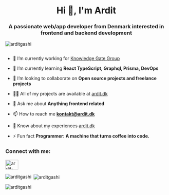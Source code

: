 

<!--
**ArditGashi/ArditGashi** is a ✨ _special_ ✨ repository because its `README.md` (this file) appears on your GitHub profile.

Here are some ideas to get you started:

- 🔭 I’m currently working on ...
- 🌱 I’m currently learning ...
- 👯 I’m looking to collaborate on ...
- 🤔 I’m looking for help with ...
- 💬 Ask me about ...
- 📫 How to reach me: ...
- 😄 Pronouns: ...
- ⚡ Fun fact: ...
-->


<h1 align="center">Hi 👋, I'm Ardit</h1>
<h3 align="center">A passionate web/app developer from Denmark interested in frontend and backend development</h3>

<p align="left"> <img src="https://komarev.com/ghpvc/?username=arditgashi&label=Profile%20views&color=0e75b6&style=flat" alt="arditgashi" /> </p>

<p align="left"> <a href="https://twitter.com/" target="blank"><img src="https://img.shields.io/twitter/follow/?logo=twitter&style=for-the-badge" alt="" /></a> </p>

- 🔭 I’m currently working for [Knowledge Gate Group](https://knowledgegategroup.com/)

- 🌱 I’m currently learning **React TypeScript, Graphql, Prisma, DevOps**

- 👯 I’m looking to collaborate on **Open source projects and freelance projects**

- 👨‍💻 All of my projects are available at [ardit.dk](ardit.dk)

- 💬 Ask me about **Anything frontend related**

- 📫 How to reach me **kontakt@ardit.dk**

- 📄 Know about my experiences [ardit.dk](ardit.dk)

- ⚡ Fun fact **Programmer: A machine that turns coffee into code.**

<h3 align="left">Connect with me:</h3>
<p align="left">
<a href="https://linkedin.com/in/ardit-gashi" target="blank"><img align="center" src="https://raw.githubusercontent.com/rahuldkjain/github-profile-readme-generator/master/src/images/icons/Social/linked-in-alt.svg" alt="ardit-gashi" height="30" width="40" /></a>
</p>

<p><img align="left" src="https://github-readme-stats.vercel.app/api/top-langs?username=arditgashi&show_icons=true&locale=en&layout=compact" alt="arditgashi" /></p>

<p>&nbsp;<img align="center" src="https://github-readme-stats.vercel.app/api?username=arditgashi&show_icons=true&locale=en" alt="arditgashi" /></p>

<p><img align="center" src="https://github-readme-streak-stats.herokuapp.com/?user=arditgashi&" alt="arditgashi" /></p>
